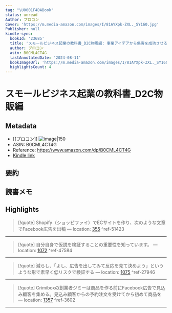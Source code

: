 ```yaml
---
tag: "\U0001F4DABook"
status: unread
Author: プロコン
Cover: 'https://m.media-amazon.com/images/I/81AYXpk-ZXL._SY160.jpg'
Publisher: null
kindle-sync:
  bookId: '23685'
  title: 'スモールビジネス起業の教科書_D2C物販編: 事業アイデアから集客を成功させるズルいマーケティング戦略まで'
  author: プロコン
  asin: B0CML4CT4G
  lastAnnotatedDate: '2024-08-11'
  bookImageUrl: 'https://m.media-amazon.com/images/I/81AYXpk-ZXL._SY160.jpg'
  highlightsCount: 4
---
```

# スモールビジネス起業の教科書_D2C物販編
## Metadata
* [[プロコン]]
![image|150](https://m.media-amazon.com/images/I/81AYXpk-ZXL._SY160.jpg)
* ASIN: B0CML4CT4G
* Reference: https://www.amazon.com/dp/B0CML4CT4G
* [Kindle link](kindle://book?action=open&asin=B0CML4CT4G)
## 要約
## 読書メモ
## Highlights
>[!quote]
>Shopify（ショッピファイ）でECサイトを作り、次のような文章でFacebook広告を出稿 — location: [355](kindle://book?action=open&asin=B0CML4CT4G&location=355) ^ref-51423

---
>[!quote]
>自分自身で仮説を検証することの重要性を知っています。 — location: [1072](kindle://book?action=open&asin=B0CML4CT4G&location=1072) ^ref-47584

---
>[!quote]
>減らし、「よし、広告を出してみて反応を見て決めよう」というような形で素早く低リスクで検証する — location: [1075](kindle://book?action=open&asin=B0CML4CT4G&location=1075) ^ref-27946

---
>[!quote]
>Crimiboxの創業者ジミーは商品を作る前にFacebook広告で見込み顧客を集める。見込み顧客からの予約注文を受けてから初めて商品を — location: [1357](kindle://book?action=open&asin=B0CML4CT4G&location=1357) ^ref-3602

---
